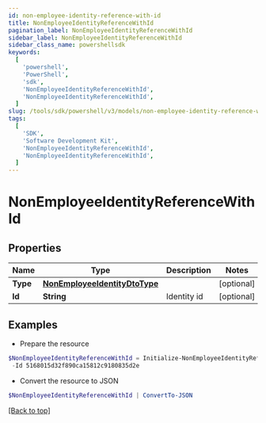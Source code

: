 ```yaml
---
id: non-employee-identity-reference-with-id
title: NonEmployeeIdentityReferenceWithId
pagination_label: NonEmployeeIdentityReferenceWithId
sidebar_label: NonEmployeeIdentityReferenceWithId
sidebar_class_name: powershellsdk
keywords:
  [
    'powershell',
    'PowerShell',
    'sdk',
    'NonEmployeeIdentityReferenceWithId',
    'NonEmployeeIdentityReferenceWithId',
  ]
slug: /tools/sdk/powershell/v3/models/non-employee-identity-reference-with-id
tags:
  [
    'SDK',
    'Software Development Kit',
    'NonEmployeeIdentityReferenceWithId',
    'NonEmployeeIdentityReferenceWithId',
  ]
---
```


# NonEmployeeIdentityReferenceWithId

## Properties

| Name | Type | Description | Notes |
| --- | --- | --- | --- |
| **Type** | [**NonEmployeeIdentityDtoType**](non-employee-identity-dto-type) |  | [optional] |
| **Id** | **String** | Identity id | [optional] |

## Examples

- Prepare the resource

```powershell
$NonEmployeeIdentityReferenceWithId = Initialize-NonEmployeeIdentityReferenceWithId  -Type null `
 -Id 5168015d32f890ca15812c9180835d2e
```

- Convert the resource to JSON

```powershell
$NonEmployeeIdentityReferenceWithId | ConvertTo-JSON
```

[[Back to top]](#)
